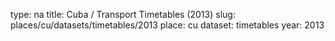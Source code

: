 type: na
title: Cuba / Transport Timetables (2013)
slug: places/cu/datasets/timetables/2013
place: cu
dataset: timetables
year: 2013
